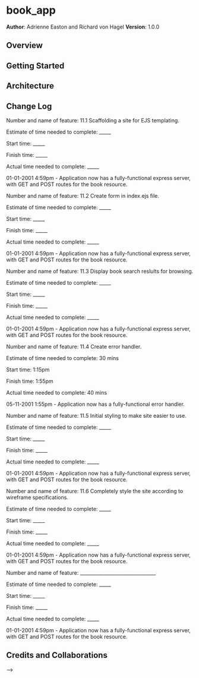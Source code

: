 # book_app

**Author**: Adrienne Easton and Richard von Hagel
**Version**: 1.0.0

## Overview
<!-- Provide a high level overview of what this application is and why you are building it, beyond the fact that it's an assignment for a Code 301 class. (i.e. What's your problem domain?) -->

## Getting Started
<!-- What are the steps that a user must take in order to build this app on their own machine and get it running? -->

## Architecture
<!-- Provide a detailed description of the application design. What technologies (languages, libraries, etc) you're using, and any other relevant design information. -->

## Change Log
Number and name of feature: 11.1 Scaffolding a site for EJS templating.

Estimate of time needed to complete: _____

Start time: _____

Finish time: _____

Actual time needed to complete: _____

01-01-2001 4:59pm - Application now has a fully-functional express server, with GET and POST routes for the book resource.

Number and name of feature: 11.2 Create form in index.ejs file.

Estimate of time needed to complete: _____

Start time: _____

Finish time: _____

Actual time needed to complete: _____

01-01-2001 4:59pm - Application now has a fully-functional express server, with GET and POST routes for the book resource.

Number and name of feature: 11.3 Display book search reslults for browsing.

Estimate of time needed to complete: _____

Start time: _____

Finish time: _____

Actual time needed to complete: _____

01-01-2001 4:59pm - Application now has a fully-functional express server, with GET and POST routes for the book resource.

Number and name of feature: 11.4 Create error handler.

Estimate of time needed to complete: 30 mins

Start time: 1:15pm

Finish time: 1:55pm

Actual time needed to complete: 40 mins

05-11-2001 1:55pm - Application now has a fully-functional error handler.

Number and name of feature: 11.5 Initial styling to make site easier to use.

Estimate of time needed to complete: _____

Start time: _____

Finish time: _____

Actual time needed to complete: _____

01-01-2001 4:59pm - Application now has a fully-functional express server, with GET and POST routes for the book resource.

Number and name of feature: 11.6 Completely style the site according to wireframe specifications.

Estimate of time needed to complete: _____

Start time: _____

Finish time: _____

Actual time needed to complete: _____

01-01-2001 4:59pm - Application now has a fully-functional express server, with GET and POST routes for the book resource.

Number and name of feature: ________________________________

Estimate of time needed to complete: _____

Start time: _____

Finish time: _____

Actual time needed to complete: _____

01-01-2001 4:59pm - Application now has a fully-functional express server, with GET and POST routes for the book resource.
## Credits and Collaborations
<!-- Give credit (and a link) to other people or resources that helped you build this application. -->


-->